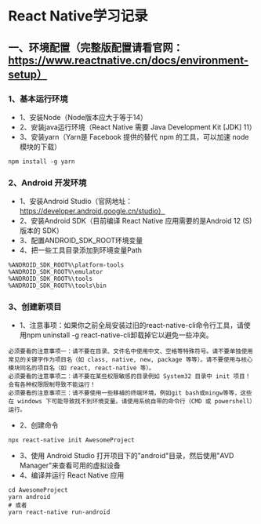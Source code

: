 # React Native学习记录

## 一、环境配置（完整版配置请看官网：https://www.reactnative.cn/docs/environment-setup）
### 1、基本运行环境
+ 1、安装Node（Node版本应大于等于14）
+ 2、安装java运行环境（React Native 需要 Java Development Kit [JDK] 11）
+ 3、安装yarn（Yarn是 Facebook 提供的替代 npm 的工具，可以加速 node 模块的下载）
```
npm install -g yarn
```
### 2、Android 开发环境
+ 1、安装Android Studio（官网地址：https://developer.android.google.cn/studio）
+ 2、安装Android SDK（目前编译 React Native 应用需要的是Android 12 (S)版本的 SDK）
+ 3、配置ANDROID_SDK_ROOT环境变量
+ 4、把一些工具目录添加到环境变量Path
```
%ANDROID_SDK_ROOT%\platform-tools
%ANDROID_SDK_ROOT%\emulator
%ANDROID_SDK_ROOT%\tools
%ANDROID_SDK_ROOT%\tools\bin
```

### 3、创建新项目
+ 1、注意事项：如果你之前全局安装过旧的react-native-cli命令行工具，请使用npm uninstall -g react-native-cli卸载掉它以避免一些冲突。
```
必须要看的注意事项一：请不要在目录、文件名中使用中文、空格等特殊符号。请不要单独使用常见的关键字作为项目名（如 class, native, new, package 等等）。请不要使用与核心模块同名的项目名（如 react, react-native 等）。
必须要看的注意事项二：请不要在某些权限敏感的目录例如 System32 目录中 init 项目！会有各种权限限制导致不能运行！
必须要看的注意事项三：请不要使用一些移植的终端环境，例如git bash或mingw等等，这些在 windows 下可能导致找不到环境变量。请使用系统自带的命令行（CMD 或 powershell）运行。
```
+ 2、创建命令
```
npx react-native init AwesomeProject
```
+ 3、使用 Android Studio 打开项目下的"android"目录，然后使用"AVD Manager"来查看可用的虚拟设备
+ 4、编译并运行 React Native 应用
```
cd AwesomeProject
yarn android
# 或者
yarn react-native run-android
```
